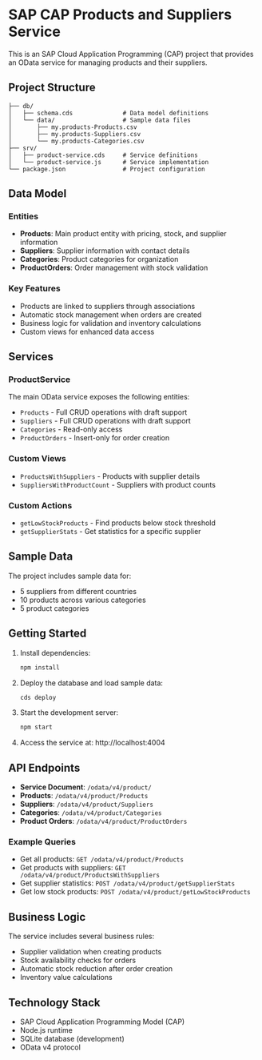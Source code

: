 # SAP CAP Products and Suppliers Service

This is an SAP Cloud Application Programming (CAP) project that provides an OData service for managing products and their suppliers.

## Project Structure

```
├── db/
│   ├── schema.cds              # Data model definitions
│   └── data/                   # Sample data files
│       ├── my.products-Products.csv
│       ├── my.products-Suppliers.csv
│       └── my.products-Categories.csv
├── srv/
│   ├── product-service.cds     # Service definitions
│   └── product-service.js      # Service implementation
└── package.json                # Project configuration
```

## Data Model

### Entities

- **Products**: Main product entity with pricing, stock, and supplier information
- **Suppliers**: Supplier information with contact details
- **Categories**: Product categories for organization
- **ProductOrders**: Order management with stock validation

### Key Features

- Products are linked to suppliers through associations
- Automatic stock management when orders are created
- Business logic for validation and inventory calculations
- Custom views for enhanced data access

## Services

### ProductService

The main OData service exposes the following entities:

- `Products` - Full CRUD operations with draft support
- `Suppliers` - Full CRUD operations with draft support  
- `Categories` - Read-only access
- `ProductOrders` - Insert-only for order creation

### Custom Views

- `ProductsWithSuppliers` - Products with supplier details
- `SuppliersWithProductCount` - Suppliers with product counts

### Custom Actions

- `getLowStockProducts` - Find products below stock threshold
- `getSupplierStats` - Get statistics for a specific supplier

## Sample Data

The project includes sample data for:
- 5 suppliers from different countries
- 10 products across various categories
- 5 product categories

## Getting Started

1. Install dependencies:
   ```bash
   npm install
   ```

2. Deploy the database and load sample data:
   ```bash
   cds deploy
   ```

3. Start the development server:
   ```bash
   npm start
   ```

4. Access the service at: http://localhost:4004

## API Endpoints

- **Service Document**: `/odata/v4/product/`
- **Products**: `/odata/v4/product/Products`
- **Suppliers**: `/odata/v4/product/Suppliers`
- **Categories**: `/odata/v4/product/Categories`
- **Product Orders**: `/odata/v4/product/ProductOrders`

### Example Queries

- Get all products: `GET /odata/v4/product/Products`
- Get products with suppliers: `GET /odata/v4/product/ProductsWithSuppliers`
- Get supplier statistics: `POST /odata/v4/product/getSupplierStats`
- Get low stock products: `POST /odata/v4/product/getLowStockProducts`

## Business Logic

The service includes several business rules:
- Supplier validation when creating products
- Stock availability checks for orders
- Automatic stock reduction after order creation
- Inventory value calculations

## Technology Stack

- SAP Cloud Application Programming Model (CAP)
- Node.js runtime
- SQLite database (development)
- OData v4 protocol
